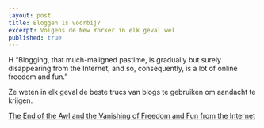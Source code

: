 ```yaml
---
layout: post
title: Bloggen is voorbij?
excerpt: Volgens de New Yorker in elk geval wel
published: true
---
```



H
“Blogging, that much-maligned pastime, is gradually but surely disappearing from the Internet, and so, consequently, is a lot of online freedom and fun.”

Ze weten in elk geval de beste trucs van blogs te gebruiken om aandacht te krijgen.

[The End of the Awl and the Vanishing of Freedom and Fun from the Internet][1]

[1]:	https://www.newyorker.com/culture/cultural-comment/the-end-of-the-awl-and-the-vanishing-of-freedom-and-fun-from-the-internet